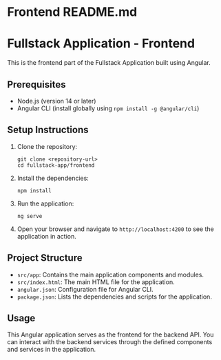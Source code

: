 # Frontend README.md

# Fullstack Application - Frontend

This is the frontend part of the Fullstack Application built using Angular. 

## Prerequisites

- Node.js (version 14 or later)
- Angular CLI (install globally using `npm install -g @angular/cli`)

## Setup Instructions

1. Clone the repository:
   ```
   git clone <repository-url>
   cd fullstack-app/frontend
   ```

2. Install the dependencies:
   ```
   npm install
   ```

3. Run the application:
   ```
   ng serve
   ```

4. Open your browser and navigate to `http://localhost:4200` to see the application in action.

## Project Structure

- `src/app`: Contains the main application components and modules.
- `src/index.html`: The main HTML file for the application.
- `angular.json`: Configuration file for Angular CLI.
- `package.json`: Lists the dependencies and scripts for the application.

## Usage

This Angular application serves as the frontend for the backend API. You can interact with the backend services through the defined components and services in the application. 
